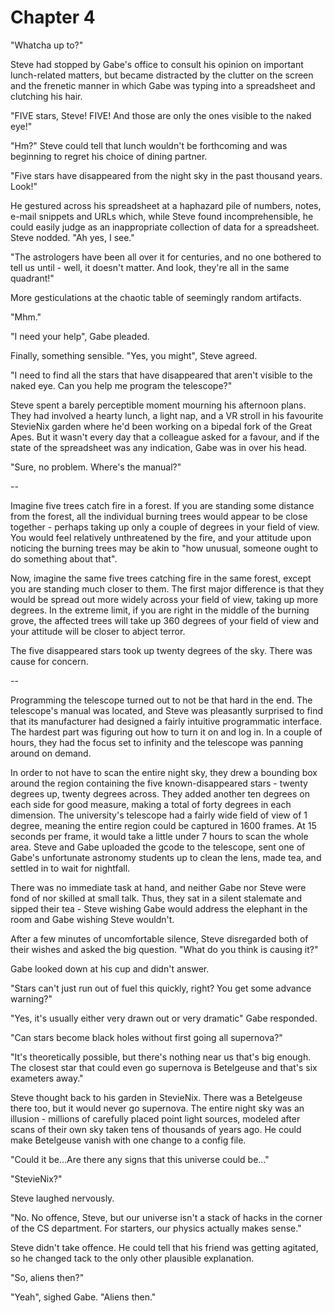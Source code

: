 # Chapter 4

"Whatcha up to?"

Steve had stopped by Gabe's office to consult his opinion on important lunch-related matters, but became distracted by the clutter on the screen and the frenetic manner in which Gabe was typing into a spreadsheet and clutching his hair.

"FIVE stars, Steve! FIVE! And those are only the ones visible to the naked eye!"

"Hm?" Steve could tell that lunch wouldn't be forthcoming and was beginning to regret his choice of dining partner.

"Five stars have disappeared from the night sky in the past thousand years. Look!"

He gestured across his spreadsheet at a haphazard pile of numbers, notes, e-mail snippets and URLs which, while Steve found incomprehensible, he could easily judge as an inappropriate collection of data for a spreadsheet. Steve nodded. "Ah yes, I see."

"The astrologers have been all over it for centuries, and no one bothered to tell us until - well, it doesn't matter. And look, they're all in the same quadrant!"

More gesticulations at the chaotic table of seemingly random artifacts.

"Mhm."

"I need your help", Gabe pleaded.

Finally, something sensible. "Yes, you might", Steve agreed.

"I need to find all the stars that have disappeared that aren't visible to the naked eye. Can you help me program the telescope?"

Steve spent a barely perceptible moment mourning his afternoon plans. They had involved a hearty lunch, a light nap, and a VR stroll in his favourite StevieNix garden where he'd been working on a bipedal fork of the Great Apes. But it wasn't every day that a colleague asked for a favour, and if the state of the spreadsheet was any indication, Gabe was in over his head.

"Sure, no problem. Where's the manual?"

--

Imagine five trees catch fire in a forest. If you are standing some distance from the forest, all the individual burning trees would appear to be close together - perhaps taking up only a couple of degrees in your field of view. You would feel relatively unthreatened by the fire, and your attitude upon noticing the burning trees may be akin to "how unusual, someone ought to do something about that".

Now, imagine the same five trees catching fire in the same forest, except you are standing much closer to them. The first major difference is that they would be spread out more widely across your field of view, taking up more degrees. In the extreme limit, if you are right in the middle of the burning grove, the affected trees will take up 360 degrees of your field of view and your attitude will be closer to abject terror.

The five disappeared stars took up twenty degrees of the sky. There was cause for concern.

--

Programming the telescope turned out to not be that hard in the end. The telescope's manual was located, and Steve was pleasantly surprised to find that its manufacturer had designed a fairly intuitive programmatic interface. The hardest part was figuring out how to turn it on and log in. In a couple of hours, they had the focus set to infinity and the telescope was panning around on demand.

In order to not have to scan the entire night sky, they drew a bounding box around the region containing the five known-disappeared stars - twenty degrees up, twenty degrees across. They added another ten degrees on each side for good measure, making a total of forty degrees in each dimension. The university's telescope had a fairly wide field of view of 1 degree, meaning the entire region could be captured in 1600 frames. At 15 seconds per frame, it would take a little under 7 hours to scan the whole area. Steve and Gabe uploaded the gcode to the telescope, sent one of Gabe's unfortunate astronomy students up to clean the lens, made tea, and settled in to wait for nightfall.

There was no immediate task at hand, and neither Gabe nor Steve were fond of nor skilled at small talk. Thus, they sat in a silent stalemate and sipped their tea - Steve wishing Gabe would address the elephant in the room and Gabe wishing Steve wouldn't.

After a few minutes of uncomfortable silence, Steve disregarded both of their wishes and asked the big question. "What do you think is causing it?"

Gabe looked down at his cup and didn't answer.

"Stars can't just run out of fuel this quickly, right? You get some advance warning?"

"Yes, it's usually either very drawn out or very dramatic" Gabe responded.

"Can stars become black holes without first going all supernova?"

"It's theoretically possible, but there's nothing near us that's big enough. The closest star that could even go supernova is Betelgeuse and that's six exameters away."

Steve thought back to his garden in StevieNix. There was a Betelgeuse there too, but it would never go supernova. The entire night sky was an illusion - millions of carefully placed point light sources, modeled after scans of their own sky taken tens of thousands of years ago. He could make Betelgeuse vanish with one change to a config file.

"Could it be...Are there any signs that this universe could be..."

"StevieNix?"

Steve laughed nervously.

"No. No offence, Steve, but our universe isn't a stack of hacks in the corner of the CS department. For starters, our physics actually makes sense."

Steve didn't take offence. He could tell that his friend was getting agitated, so he changed tack to the only other plausible explanation.

"So, aliens then?"

"Yeah", sighed Gabe. "Aliens then."

